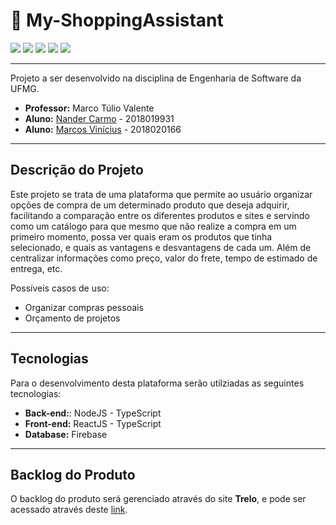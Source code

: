 # 🛒 My-ShoppingAssistant

<div align="left">
    <img src="https://img.shields.io/badge/language-typescript-blue">
    <img src="https://img.shields.io/badge/backend-nodejs-brightgreen">
    <img src="https://img.shields.io/badge/web-reactjs-yellow">
    <img src="https://img.shields.io/badge/database-firebase-red">
    <img src="https://img.shields.io/badge/license-MIT-blueviolet">
</div>

---

Projeto a ser desenvolvido na disciplina de Engenharia de Software da UFMG.

- **Professor:** Marco Túlio Valente
- **Aluno:** [Nander Carmo](https://github.com/nandercarmo) - 2018019931
- **Aluno:** [Marcos Vinícius](https://github.com/mavissauro) - 2018020166

---

## Descrição do Projeto

Este projeto se trata de uma plataforma que permite ao usuário organizar opções de compra de um determinado produto que deseja adquirir, facilitando a comparação entre os diferentes produtos e sites e servindo como um catálogo para que mesmo que não realize a compra em um primeiro momento, possa ver quais eram os produtos que tinha selecionado, e quais as vantagens e desvantagens de cada um. Além de centralizar informações como preço, valor do frete, tempo de estimado de entrega, etc.

Possíveis casos de uso:

- Organizar compras pessoais
- Orçamento de projetos

---

## Tecnologias

Para o desenvolvimento desta plataforma serão utilziadas as seguintes tecnologias:

- **Back-end:**: NodeJS - TypeScript
- **Front-end:** ReactJS - TypeScript
- **Database:** Firebase

---

## Backlog do Produto

O backlog do produto será gerenciado através do site **Trelo**, e pode ser acessado através deste [link](https://trello.com/b/OU9XJyxP/eng-software-tp1).
